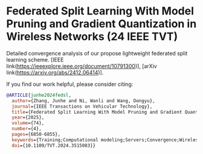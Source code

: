 # Federated Split Learning With Model Pruning and Gradient Quantization in Wireless Networks (24 IEEE TVT)

Detailed convergence analysis of our propose lightweight federated split learning scheme.
[IEEE link(https://ieeexplore.ieee.org/document/10791300)], [arXiv link(https://arxiv.org/abs/2412.06414)].

If you find our work helpful, please consider citing:

```bibtex
@ARTICLE{junhe2024fedsl,
  author={Zhang, Junhe and Ni, Wanli and Wang, Dongyu},
  journal={IEEE Transactions on Vehicular Technology}, 
  title={Federated Split Learning With Model Pruning and Gradient Quantization in Wireless Networks}, 
  year={2025},
  volume={74},
  number={4},
  pages={6850-6855},
  keywords={Training;Computational modeling;Servers;Convergence;Wireless networks;Quantization (signal);Load modeling;Vectors;Propagation losses;Data models;Federated split learning;model pruning;gradient quantization;dropout;convergence analysis},
  doi={10.1109/TVT.2024.3515083}}
```
